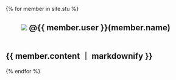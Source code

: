 
{% for member in site.stu %}
<h2>
  <figure>
  <img src="{{ member.image }}" sizes=50px> @{{ member.user }}(member.name)
    </figure><br>
  {{ member.content ｜ markdownify }} 
   </h2>
{% endfor %}
